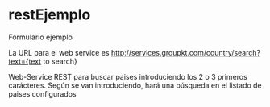 # restEjemplo
Formulario ejemplo

La URL para el web service es http://services.groupkt.com/country/search?text={text to search}

Web-Service REST para buscar paises introduciendo los 2 o 3 primeros carácteres.
Según se van introduciendo, hará una búsqueda en el listado de paises configurados
